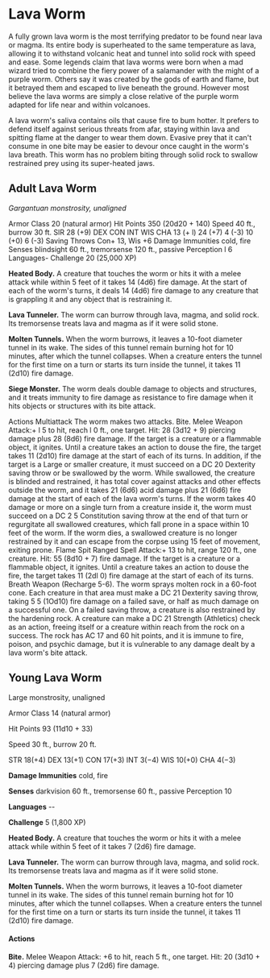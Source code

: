 # Lava Worm
A fully grown lava worm is the most terrifying predator to be found near lava or magma. Its entire body is superheated to the same temperature as lava, allowing it to withstand volcanic heat and tunnel into solid rock with speed and ease. Some legends claim that lava worms were born when a mad wizard tried to combine the fiery power of a salamander with the might of a purple worm. Others say it was created by the gods of earth and flame, but it betrayed them and escaped to live beneath the ground. However most believe the lava worms are simply a close relative of the purple worm adapted for life near and within volcanoes.

A lava worm's saliva contains oils that cause fire to bum hotter. It prefers to defend itself against serious threats from afar, staying within lava and spitting flame at the danger to wear them down. Evasive prey that it can't consume in one bite may be easier to devour once caught in the worm's lava breath. This worm has no problem biting through solid rock to swallow restrained prey using its super-heated jaws.

## Adult Lava Worm
*Gargantuan monstrosity, unaligned*

Armor Class 20 (natural armor)
Hit Points 350 (20d20 + 140)
Speed 40 ft., burrow 30 ft.
SlR
28 (+9)
DEX CON INT WIS CHA
13 (+ l) 24 (+7) 4 (-3) 10 (+0) 6 (-3)
Saving Throws Con+ 13, Wis +6
Damage Immunities cold, fire
Senses blindsight 60 ft., tremorsense 120 ft., passive
Perception l 6
Languages-
Challenge 20 (25,000 XP)

**Heated Body.** A creature that touches the worm or hits it with a melee attack while within 5 feet of it takes 14 (4d6) fire damage. At the start of each of the worm's turns, it deals 14 (4d6) fire damage to any creature that is grappling it and any object that is restraining it.

**Lava Tunneler.** The worm can burrow through lava, magma, and solid rock. Its tremorsense treats lava and magma as if it were solid stone.

**Molten Tunnels.** When the worm burrows, it leaves a 10-foot diameter tunnel in its wake. The sides of this tunnel remain burning hot for 10 minutes, after which the tunnel collapses. When a creature enters the tunnel for the first time on a turn or starts its turn inside the tunnel, it takes 11 (2d10) fire damage.

**Siege Monster.** The worm deals double damage to objects and structures, and it treats immunity to fire damage as resistance to fire damage when it hits objects or structures with its bite attack.

Actions
Multiattack The worm makes two attacks.
Bite. Melee Weapon Attack:+ l 5 to hit, reach l 0 ft., one
target. Hit: 28 (3d12 + 9) piercing damage plus 28 (8d6)
fire damage. If the target is a creature or a flammable
object, it ignites. Until a creature takes an action to douse
the fire, the target takes 11 (2d10) fire damage at the start
of each of its turns. In addition, if the target is a Large or
smaller creature, it must succeed on a DC 20 Dexterity
saving throw or be swallowed by the worm.
While swallowed, the creature is blinded and restrained, it
has total cover against attacks and other effects outside the
worm, and it takes 21 (6d6) acid damage plus 21 (6d6) fire
damage at the start of each of the lava worm's turns. If the
worm takes 40 damage or more on a single turn from a
creature inside it, the worm must succeed on a DC 2 5
Constitution saving throw at the end of that turn or regurgitate
all swallowed creatures, which fall prone in a space
within 10 feet of the worm. If the worm dies, a swallowed
creature is no longer restrained by it and can escape from
the corpse using 15 feet of movement, exiting prone.
Flame Spit Ranged Spell Attack:+ 13 to hit, range 120 ft.,
one creature. Hit: 55 (8d10 + 7) fire damage. If the target
is a creature or a flammable object, it ignites. Until a
creature takes an action to douse the fire, the target takes
11 (2dl 0) fire damage at the start of each of its turns.
Breath Weapon (Recharge 5-6). The worm sprays molten
rock in a 60-foot cone. Each creature in that area must
make a DC 21 Dexterity saving throw, taking 5 5 (1Od10)
fire damage on a failed save, or half as much damage on a
successful one. On a failed saving throw, a creature is also
restrained by the hardening rock. A creature can make a DC
21 Strength (Athletics) check as an action, freeing itself or
a creature within reach from the rock on a success. The
rock has AC 17 and 60 hit points, and it is immune to fire,
poison, and psychic damage, but it is vulnerable to any
damage dealt by a lava worm's bite attack.


## Young Lava Worm
Large monstrosity, unaligned

Armor Class 14 (natural armor)

Hit Points 93 (11d10 + 33)

Speed 30 ft., burrow 20 ft.

STR
18(+4)
DEX
13(+1)
CON
17(+3)
INT
3(−4)
WIS
10(+0)
CHA
4(−3)

**Damage Immunities** cold, fire

**Senses** darkvision 60 ft., tremorsense 60 ft., passive Perception 10

**Languages** --

**Challenge** 5 (1,800 XP)

**Heated Body.** A creature that touches the worm or hits it with a melee attack while within 5 feet of it takes 7 (2d6) fire damage.

**Lava Tunneler.** The worm can burrow through lava, magma, and solid rock. Its tremorsense treats lava and magma as if it were solid stone.

**Molten Tunnels.** When the worm burrows, it leaves a 10-foot diameter tunnel in its wake. The sides of this tunnel remain burning hot for 10 minutes, after which the tunnel collapses. When a creature enters the tunnel for the first time on a turn or starts its turn inside the tunnel, it takes 11 (2d10) fire damage.

#### Actions
**Bite.** Melee Weapon Attack: +6 to hit, reach 5 ft., one target. Hit: 20 (3d10 + 4) piercing damage plus 7 (2d6) fire damage.

